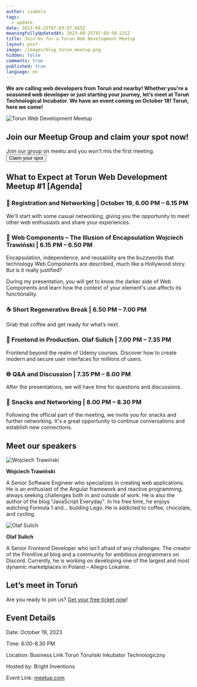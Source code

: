 ```yaml
---
author: izabela
tags:
  - update
date: 2023-09-25T07:03:57.665Z
meaningfullyUpdatedAt: 2023-09-25T07:03:58.221Z
title: Join Us for a Torun Web Development Meetup
layout: post
image: /images/blog_torun_meetup.png
hidden: false
comments: true
published: true
language: en
---
```

**We are calling web developers from Toruń and nearby! Whether you're a seasoned web developer or just starting your journey, let’s meet at Toruń Technological Incubator. We have an event coming on October 18! Toruń, here we come!**

<div class="image"><img src="/images/blog_torun_meetup.png" alt="Torun Web Development Meetup" title="Torun Web Development Meetup"  /> </div>

<div class='block-button'><h2>Join our Meetup Group and claim your spot now!</h2><div>Join our group on meetu and you won't mis the first meeting.</div><a href="https://www.meetup.com/toru%C5%84-web-development/events/295971160/"><button>Claim your spot</button></a></div>

## What to Expect at Torun Web Development Meetup #1 \[Agenda]

### 📌 Registration and Networking | October 19, 6.00 PM – 6.15 PM

We'll start with some casual networking, giving you the opportunity to meet other web enthusiasts and share your experiences.

### 🚀 Web Components – The Illusion of Encapsulation Wojciech Trawiński | 6.15 PM – 6.50 PM

Encapsulation, independence, and reusability are the buzzwords that technology Web Components are described, much like a Hollywood story. But is it really justified?

During my presentation, you will get to know the darker side of Web Components and learn how the context of your element's use affects its functionality.

### ☕️ Short Regenerative Break | 6.50 PM – 7.00 PM

Grab that coffee and get ready for what’s next.

### 🚀 Frontend in Production. Olaf Sulich | 7.00 PM – 7.35 PM

Frontend beyond the realm of Udemy courses. Discover how to create modern and secure user interfaces for millions of users.

### 🌐 Q&A and Discussion | 7.35 PM – 8.00 PM

After the presentations, we will have time for questions and discussions.

### 🍕 Snacks and Networking | 8.00 PM – 8.30 PM

Following the official part of the meeting, we invite you for snacks and further networking. It's a great opportunity to continue conversations and establish new connections.

## Meet our speakers

<div class="image"><img src="/images/torun_speaker_wojciech.png" alt="Wojciech Trawiński" title="Wojciech Trawiński"  /> </div>

**Wojciech Trawiński**

A Senior Software Engineer who specializes in creating web applications. He is an enthusiast of the Angular framework and reactive programming, always seeking challenges both in and outside of work. He is also the author of the blog "JavaScript Everyday". In his free time, he enjoys watching Formula 1 and... building Lego. He is addicted to coffee, chocolate, and cycling.

<div class="image"><img src="/images/torun_speaker_olaf.png" alt="Olaf Sulich" title="Olaf Sulich"  /> </div>

**Olaf Sulich**

A Senior Frontend Developer who isn't afraid of any challenges. The creator of the Frontlive.pl blog and a community for ambitious programmers on Discord. Currently, he is working on developing one of the largest and most dynamic marketplaces in Poland – Allegro Lokalnie.

## Let’s meet in Toruń

Are you ready to join us? [Get your free ticket now](https://www.meetup.com/toru%C5%84-web-development/events/295971160/)!

## Event Details

Date: October 19, 2023

Time: 6:00-8.30 PM

Location: Business Link Toruń Toruński Inkubator Technologiczny

Hosted by: Bright Inventions

Event Link: [meetup.com](https://www.meetup.com/toru%C5%84-web-development/events/295971160/)